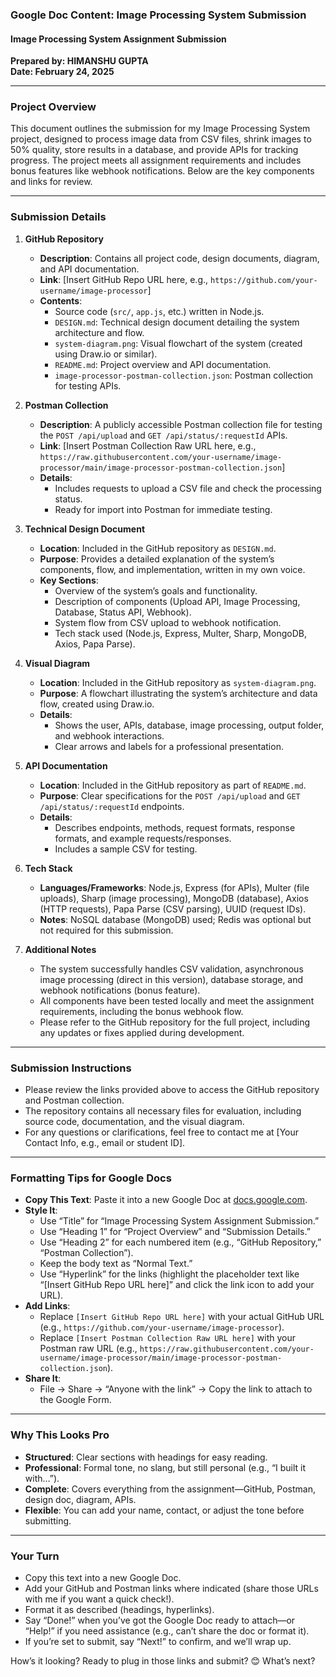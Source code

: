 ### Google Doc Content: Image Processing System Submission

#### Image Processing System Assignment Submission

**Prepared by: HIMANSHU GUPTA**  
**Date: February 24, 2025**

---

### Project Overview

This document outlines the submission for my Image Processing System project, designed to process image data from CSV files, shrink images to 50% quality, store results in a database, and provide APIs for tracking progress. The project meets all assignment requirements and includes bonus features like webhook notifications. Below are the key components and links for review.

---

### Submission Details

1. **GitHub Repository**

   - **Description**: Contains all project code, design documents, diagram, and API documentation.
   - **Link**: [Insert GitHub Repo URL here, e.g., `https://github.com/your-username/image-processor`]
   - **Contents**:
     - Source code (`src/`, `app.js`, etc.) written in Node.js.
     - `DESIGN.md`: Technical design document detailing the system architecture and flow.
     - `system-diagram.png`: Visual flowchart of the system (created using Draw.io or similar).
     - `README.md`: Project overview and API documentation.
     - `image-processor-postman-collection.json`: Postman collection for testing APIs.

2. **Postman Collection**

   - **Description**: A publicly accessible Postman collection file for testing the `POST /api/upload` and `GET /api/status/:requestId` APIs.
   - **Link**: [Insert Postman Collection Raw URL here, e.g., `https://raw.githubusercontent.com/your-username/image-processor/main/image-processor-postman-collection.json`]
   - **Details**:
     - Includes requests to upload a CSV file and check the processing status.
     - Ready for import into Postman for immediate testing.

3. **Technical Design Document**

   - **Location**: Included in the GitHub repository as `DESIGN.md`.
   - **Purpose**: Provides a detailed explanation of the system’s components, flow, and implementation, written in my own voice.
   - **Key Sections**:
     - Overview of the system’s goals and functionality.
     - Description of components (Upload API, Image Processing, Database, Status API, Webhook).
     - System flow from CSV upload to webhook notification.
     - Tech stack used (Node.js, Express, Multer, Sharp, MongoDB, Axios, Papa Parse).

4. **Visual Diagram**

   - **Location**: Included in the GitHub repository as `system-diagram.png`.
   - **Purpose**: A flowchart illustrating the system’s architecture and data flow, created using Draw.io.
   - **Details**:
     - Shows the user, APIs, database, image processing, output folder, and webhook interactions.
     - Clear arrows and labels for a professional presentation.

5. **API Documentation**

   - **Location**: Included in the GitHub repository as part of `README.md`.
   - **Purpose**: Clear specifications for the `POST /api/upload` and `GET /api/status/:requestId` endpoints.
   - **Details**:
     - Describes endpoints, methods, request formats, response formats, and example requests/responses.
     - Includes a sample CSV for testing.

6. **Tech Stack**

   - **Languages/Frameworks**: Node.js, Express (for APIs), Multer (file uploads), Sharp (image processing), MongoDB (database), Axios (HTTP requests), Papa Parse (CSV parsing), UUID (request IDs).
   - **Notes**: NoSQL database (MongoDB) used; Redis was optional but not required for this submission.

7. **Additional Notes**
   - The system successfully handles CSV validation, asynchronous image processing (direct in this version), database storage, and webhook notifications (bonus feature).
   - All components have been tested locally and meet the assignment requirements, including the bonus webhook flow.
   - Please refer to the GitHub repository for the full project, including any updates or fixes applied during development.

---

### Submission Instructions

- Please review the links provided above to access the GitHub repository and Postman collection.
- The repository contains all necessary files for evaluation, including source code, documentation, and the visual diagram.
- For any questions or clarifications, feel free to contact me at [Your Contact Info, e.g., email or student ID].

---

### Formatting Tips for Google Docs

- **Copy This Text**: Paste it into a new Google Doc at [docs.google.com](https://docs.google.com/).
- **Style It**:
  - Use “Title” for “Image Processing System Assignment Submission.”
  - Use “Heading 1” for “Project Overview” and “Submission Details.”
  - Use “Heading 2” for each numbered item (e.g., “GitHub Repository,” “Postman Collection”).
  - Keep the body text as “Normal Text.”
  - Use “Hyperlink” for the links (highlight the placeholder text like “[Insert GitHub Repo URL here]” and click the link icon to add your URL).
- **Add Links**:
  - Replace `[Insert GitHub Repo URL here]` with your actual GitHub URL (e.g., `https://github.com/your-username/image-processor`).
  - Replace `[Insert Postman Collection Raw URL here]` with your Postman raw URL (e.g., `https://raw.githubusercontent.com/your-username/image-processor/main/image-processor-postman-collection.json`).
- **Share It**:
  - File → Share → “Anyone with the link” → Copy the link to attach to the Google Form.

---

### Why This Looks Pro

- **Structured**: Clear sections with headings for easy reading.
- **Professional**: Formal tone, no slang, but still personal (e.g., “I built it with…”).
- **Complete**: Covers everything from the assignment—GitHub, Postman, design doc, diagram, APIs.
- **Flexible**: You can add your name, contact, or adjust the tone before submitting.

---

### Your Turn

- Copy this text into a new Google Doc.
- Add your GitHub and Postman links where indicated (share those URLs with me if you want a quick check!).
- Format it as described (headings, hyperlinks).
- Say “Done!” when you’ve got the Google Doc ready to attach—or “Help!” if you need assistance (e.g., can’t share the doc or format it).
- If you’re set to submit, say “Next!” to confirm, and we’ll wrap up.

How’s it looking? Ready to plug in those links and submit? 😊 What’s next?
